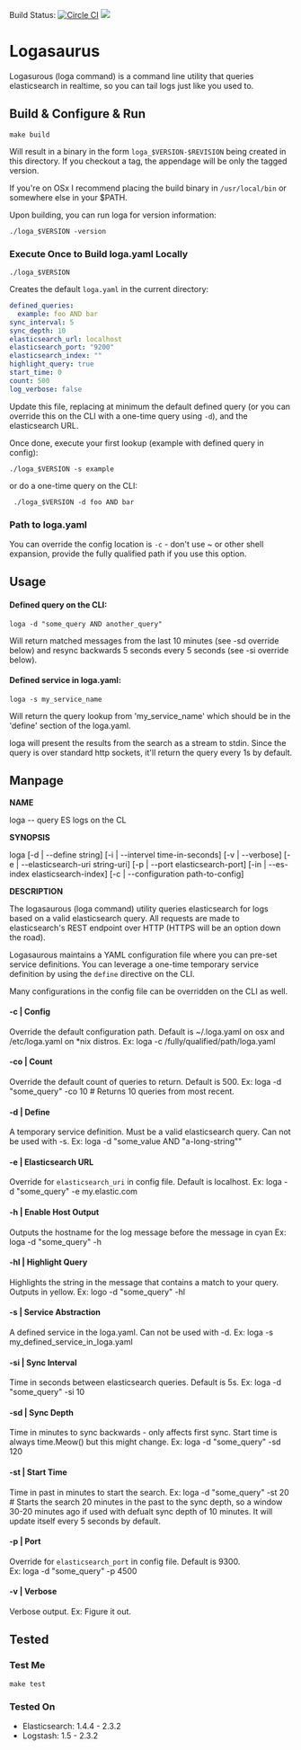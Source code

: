 Build Status: [![Circle CI](https://circleci.com/gh/malnick/logasaurus/tree/master.svg?style=svg)](https://circleci.com/gh/malnick/logasaurus/tree/master)
<img style="float: center;" src="https://dl.dropboxusercontent.com/u/77193293/logasaurus.png">
# Logasaurus 
Logasurous (loga command) is a command line utility that queries elasticsearch in realtime, so you can tail logs just like you used to. 

## Build & Configure & Run

```make build```

Will result in a binary in the form ```loga_$VERSION-$REVISION``` being created in this directory. If you checkout a tag, the appendage will be only the tagged version.

If you're on OSx I recommend placing the build binary in `/usr/local/bin` or somewhere else in your $PATH. 

Upon building, you can run loga for version information:

```
./loga_$VERSION -version
```

### Execute Once to Build loga.yaml Locally

```./loga_$VERSION```

Creates the default `loga.yaml` in the current directory:

```yaml
defined_queries:
  example: foo AND bar
sync_interval: 5
sync_depth: 10
elasticsearch_url: localhost
elasticsearch_port: "9200"
elasticsearch_index: ""
highlight_query: true
start_time: 0
count: 500
log_verbose: false
```

Update this file, replacing at minimum the default defined query (or you can override this on the CLI with a one-time query using `-d`), and the elasticsearch URL.

Once done, execute your first lookup (example with defined query in config):

```
./loga_$VERSION -s example
```

or do a one-time query on the CLI:

```
 ./loga_$VERSION -d foo AND bar
```

### Path to loga.yaml
You can override the config location is `-c` - don't use ~ or other shell expansion, provide the fully qualified path if you use this option.

## Usage

#### Defined query on the CLI:

```loga -d "some_query AND another_query"```

Will return matched messages from the last 10 minutes (see -sd override below) and resync backwards 5 seconds every 5 seconds (see -si override below).

#### Defined service in loga.yaml:

```loga -s my_service_name```

Will return the query lookup from 'my_service_name' which should be in the 'define' section of the loga.yaml.

loga will present the results from the search as a stream to stdin. Since the query is over standard http sockets, it'll return the query every 1s by default.

## Manpage

**NAME**
  
loga -- query ES logs on the CL

**SYNOPSIS**

loga [-d | --define string] [-i | --intervel time-in-seconds] [-v | --verbose] [-e | --elasticsearch-uri string-uri] [-p | --port elasticsearch-port] [-in | --es-index elasticsearch-index] [-c | --configuration path-to-config]

**DESCRIPTION**

The logasaurous (loga command) utility queries elasticsearch for logs based on a valid elasticsearch query. All requests are made to elasticsearch's REST endpoint over HTTP (HTTPS will be an option down the road). 

Logasaurous maintains a YAML configuration file where you can pre-set service definitions. You can leverage a one-time temporary service definition by using the ```define``` directive on the CLI.  

Many configurations in the config file can be overridden on the CLI as well. 

#### -c | Config 
  Override the default configuration path. Default is ~/.loga.yaml on osx and /etc/loga.yaml on *nix distros. 
  Ex: loga -c /fully/qualified/path/loga.yaml

#### -co | Count 
  Override the default count of queries to return. Default is 500.
  Ex: loga -d "some_query" -co 10 # Returns 10 queries from most recent. 

#### -d | Define 
  A temporary service definition. Must be a valid elasticsearch query. Can not be used with -s.
  Ex: loga -d "some_value AND \"a-long-string\""

#### -e | Elasticsearch URL
  Override for `elasticsearch_uri` in config file. Default is localhost.
  Ex: loga -d "some_query" -e my.elastic.com

#### -h | Enable Host Output
  Outputs the hostname for the log message before the message in cyan
  Ex: loga -d "some_query" -h

#### -hl | Highlight Query
  Highlights the string in the message that contains a match to your query. Outputs in yellow.
  Ex: logo -d "some_query" -hl

#### -s | Service Abstraction
  A defined service in the loga.yaml. Can not be used with -d.
  Ex: loga -s my_defined_service_in_loga.yaml

#### -si | Sync Interval 
  Time in seconds between elasticsearch queries. Default is 5s.
  Ex: loga -d "some_query" -si 10

#### -sd | Sync Depth
  Time in minutes to sync backwards - only affects first sync. Start time is always time.Meow() but this might change. 
  Ex: loga -d "some_query" -sd 120

#### -st | Start Time
  Time in past in minutes to start the search.
  Ex: loga -d "some_query" -st 20 # Starts the search 20 minutes in the past to the sync depth, so a window 30-20 minutes ago if used with defualt sync depth of 10 minutes. It will update itself every 5 seconds by default.

#### -p | Port
  Override for `elasticsearch_port` in config file. Default is 9300.       
  Ex: loga -d "some_query" -p 4500

#### -v | Verbose 
  Verbose output.
  Ex: Figure it out. 

## Tested
### Test Me

`make test`

### Tested On
- Elasticsearch: 1.4.4 - 2.3.2
- Logstash: 1.5 - 2.3.2

